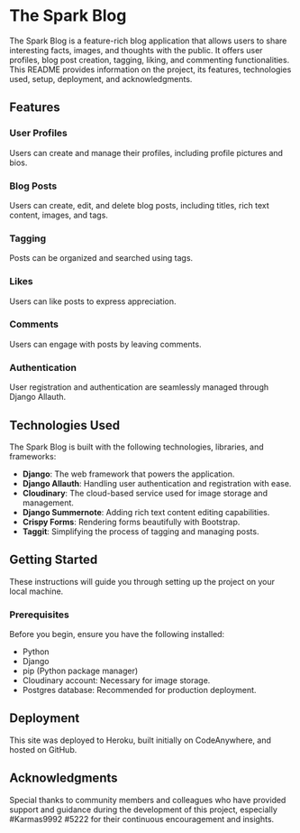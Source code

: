 # The Spark Blog

The Spark Blog is a feature-rich blog application that allows users to share interesting facts, images, and thoughts with the public. It offers user profiles, blog post creation, tagging, liking, and commenting functionalities. This README provides information on the project, its features, technologies used, setup, deployment, and acknowledgments.

## Features

### User Profiles
Users can create and manage their profiles, including profile pictures and bios.

### Blog Posts
Users can create, edit, and delete blog posts, including titles, rich text content, images, and tags.

### Tagging
Posts can be organized and searched using tags.

### Likes
Users can like posts to express appreciation.

### Comments
Users can engage with posts by leaving comments.

### Authentication
User registration and authentication are seamlessly managed through Django Allauth.

## Technologies Used

The Spark Blog is built with the following technologies, libraries, and frameworks:

- **Django**: The web framework that powers the application.
- **Django Allauth**: Handling user authentication and registration with ease.
- **Cloudinary**: The cloud-based service used for image storage and management.
- **Django Summernote**: Adding rich text content editing capabilities.
- **Crispy Forms**: Rendering forms beautifully with Bootstrap.
- **Taggit**: Simplifying the process of tagging and managing posts.

## Getting Started

These instructions will guide you through setting up the project on your local machine.

### Prerequisites

Before you begin, ensure you have the following installed:

- Python
- Django
- pip (Python package manager)
- Cloudinary account: Necessary for image storage.
- Postgres database: Recommended for production deployment.

## Deployment

This site was deployed to Heroku, built initially on CodeAnywhere, and hosted on GitHub.

## Acknowledgments

Special thanks to community members and colleagues who have provided support and guidance during the development of this project, especially #Karmas9992 #5222 for their continuous encouragement and insights.
